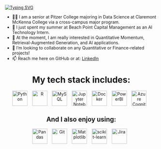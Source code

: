 [![Typing SVG](https://readme-typing-svg.herokuapp.com?font=Arial&pause=5000&color=2991CFDC&random=false&width=435&lines=Welcome+to+my+Github)](https://git.io/typing-svg)

- 🧑‍🎓 I am a senior at Pitzer College majoring in Data Science at Claremont McKenna College via a cross-campus major program.
- 🔭 I just spent my summer at Beach Point Capital Management as an AI Technology Intern.
- 🌱 At the moment, I am really interested in Quantitative Momentum, Retrieval-Augmented Generation, and AI applications.
- 👯 I’m looking to collaborate on any Quantitative or Finance-related projects!
- 📫 Reach me here on GitHub or at: [LinkedIn](https://www.linkedin.com/in/maxplush/)

<h1 align="center">My tech stack includes:</h1>

<p align="center">
    <img src="https://cdn.jsdelivr.net/gh/devicons/devicon/icons/python/python-original.svg" alt="Python" width="50" height="50">&nbsp;&nbsp;&nbsp;
    <img src="https://cdn.jsdelivr.net/gh/devicons/devicon/icons/r/r-original.svg" alt="R" width="50" height="50">&nbsp;&nbsp;&nbsp;
    <img src="https://cdn.jsdelivr.net/gh/devicons/devicon/icons/mysql/mysql-original-wordmark.svg" alt="MySQL" width="50" height="50">&nbsp;&nbsp;&nbsp;
    <img src="https://cdn.jsdelivr.net/gh/devicons/devicon/icons/jupyter/jupyter-original-wordmark.svg" alt="Jupyter Notebooks" width="50" height="50">&nbsp;&nbsp;&nbsp;
    <img src="https://cdn.jsdelivr.net/gh/devicons/devicon/icons/docker/docker-original.svg" alt="Docker" width="50" height="50">&nbsp;&nbsp;&nbsp;
    <img src="https://cdn.jsdelivr.net/gh/devicons/devicon/icons/powerbi/powerbi-original.svg" alt="PowerBI" width="50" height="50">&nbsp;&nbsp;&nbsp;
    <img src="https://cdn.jsdelivr.net/gh/devicons/devicon/icons/azure/azure-original.svg" alt="Azure Cognitive Services" width="50" height="50">&nbsp;&nbsp;&nbsp;
</p>

<h2 align="center">And I also enjoy using:</h2>

<p align="center">
    <img src="https://cdn.jsdelivr.net/gh/devicons/devicon/icons/pandas/pandas-original.svg" alt="Pandas" width="50" height="50">&nbsp;&nbsp;&nbsp;
    <img src="https://cdn.jsdelivr.net/gh/devicons/devicon/icons/git/git-original.svg" alt="Git" width="50" height="50">&nbsp;&nbsp;&nbsp;
    <img src="https://cdn.jsdelivr.net/gh/devicons/devicon/icons/matplotlib/matplotlib-original.svg" alt="Matplotlib" width="50" height="50">&nbsp;&nbsp;&nbsp;
    <img src="https://cdn.jsdelivr.net/gh/devicons/devicon/icons/scikitlearn/scikitlearn-original.svg" alt="scikit-learn" width="50" height="50">&nbsp;&nbsp;&nbsp;
    <img src="https://cdn.jsdelivr.net/gh/devicons/devicon/icons/jira/jira-original.svg" alt="Jira" width="50" height="50">&nbsp;&nbsp;&nbsp;
</p>
